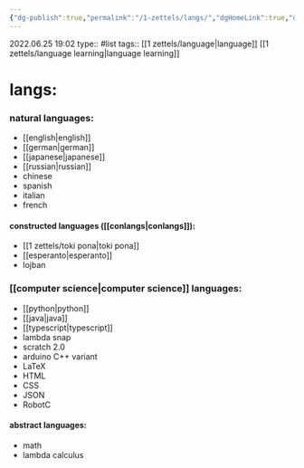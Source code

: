 ```yaml
---
{"dg-publish":true,"permalink":"/1-zettels/langs/","dgHomeLink":true,"dgPassFrontmatter":false}
---
```


2022.06.25 19:02
type:: #list
tags:: [[1 zettels/language|language]] [[1 zettels/language learning|language learning]]

# langs:

### natural languages:
- [[english|english]]
- [[german|german]]
- [[japanese|japanese]]
- [[russian|russian]]
- chinese
- spanish
- italian
- french
#### constructed languages ([[conlangs|conlangs]]):
- [[1 zettels/toki pona|toki pona]]
- [[esperanto|esperanto]]
- lojban
### [[computer science|computer science]] languages:
- [[python|python]]
- [[java|java]]
- [[typescript|typescript]]
- lambda snap
- scratch 2.0
- arduino C++ variant
- LaTeX
- HTML
- CSS
- JSON
- RobotC
#### abstract languages:
- math
- lambda calculus

